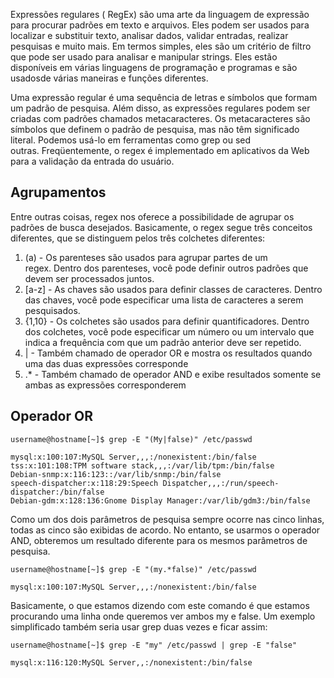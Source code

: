 
Expressões regulares ( RegEx) são uma arte da linguagem de expressão para procurar padrões em texto e arquivos. Eles podem ser usados ​​para localizar e substituir texto, analisar dados, validar entradas, realizar pesquisas e muito mais. Em termos simples, eles são um critério de filtro que pode ser usado para analisar e manipular strings. Eles estão disponíveis em várias linguagens de programação e programas e são usados ​​de várias maneiras e funções diferentes.

Uma expressão regular é uma sequência de letras e símbolos que formam um padrão de pesquisa. Além disso, as expressões regulares podem ser criadas com padrões chamados metacaracteres. Os metacaracteres são símbolos que definem o padrão de pesquisa, mas não têm significado literal. Podemos usá-lo em ferramentas como grep ou sed outras. Freqüentemente, o regex é implementado em aplicativos da Web para a validação da entrada do usuário.

## Agrupamentos

Entre outras coisas, regex nos oferece a possibilidade de agrupar os padrões de busca desejados. Basicamente, o regex segue três conceitos diferentes, que se distinguem pelos três colchetes diferentes:

1. (a) - Os parenteses são usados ​​para agrupar partes de um regex. Dentro dos parenteses, você pode definir outros padrões que devem ser processados ​​juntos.
2. \[a-z\] - As chaves são usados ​​para definir classes de caracteres. Dentro das chaves, você pode especificar uma lista de caracteres a serem pesquisados.
3. {1,10} - Os colchetes são usados ​​para definir quantificadores. Dentro dos colchetes, você pode especificar um número ou um intervalo que indica a frequência com que um padrão anterior deve ser repetido.
4. | - Também chamado de operador OR e mostra os resultados quando uma das duas expressões corresponde
5. .* - Também chamado de operador AND e exibe resultados somente se ambas as expressões corresponderem


## Operador OR

```
username@hostname[~]$ grep -E "(My|false)" /etc/passwd

mysql:x:100:107:MySQL Server,,,:/nonexistent:/bin/false
tss:x:101:108:TPM software stack,,,:/var/lib/tpm:/bin/false
Debian-snmp:x:116:123::/var/lib/snmp:/bin/false
speech-dispatcher:x:118:29:Speech Dispatcher,,,:/run/speech-dispatcher:/bin/false
Debian-gdm:x:128:136:Gnome Display Manager:/var/lib/gdm3:/bin/false
```

Como um dos dois parâmetros de pesquisa sempre ocorre nas cinco linhas, todas as cinco são exibidas de acordo. No entanto, se usarmos o operador AND, obteremos um resultado diferente para os mesmos parâmetros de pesquisa.

```
username@hostname[~]$ grep -E "(my.*false)" /etc/passwd

mysql:x:100:107:MySQL Server,,,:/nonexistent:/bin/false
```

Basicamente, o que estamos dizendo com este comando é que estamos procurando uma linha onde queremos ver ambos my e false. Um exemplo simplificado também seria usar grep duas vezes e ficar assim:

```
username@hostname[~]$ grep -E "my" /etc/passwd | grep -E "false"

mysql:x:116:120:MySQL Server,,:/nonexistent:/bin/false
```
